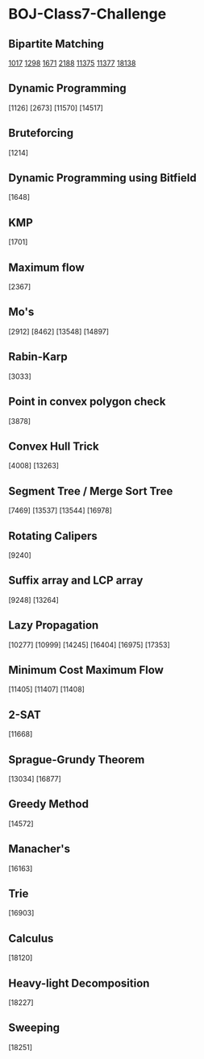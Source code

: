 # BOJ-Class7-Challenge

## Bipartite Matching
[1017](icpc.me/1017) [1298](icpc.me/1298) [1671](icpc.me/1671) [2188](icpc.me/2188) [11375](icpc.me/11375) [11377](icpc.me/11377) [18138](icpc.me/18138)

## Dynamic Programming
[1126] [2673] [11570] [14517]

## Bruteforcing
[1214]

## Dynamic Programming using Bitfield
[1648]

## KMP
[1701]

## Maximum flow
[2367]

## Mo's
[2912] [8462] [13548] [14897]

## Rabin-Karp
[3033]

## Point in convex polygon check
[3878]

## Convex Hull Trick
[4008] [13263]

## Segment Tree / Merge Sort Tree
[7469] [13537] [13544] [16978]

## Rotating Calipers
[9240]

## Suffix array and LCP array
[9248] [13264]

## Lazy Propagation
[10277] [10999] [14245] [16404] [16975] [17353]

## Minimum Cost Maximum Flow
[11405] [11407] [11408]

## 2-SAT
[11668]

## Sprague-Grundy Theorem
[13034] [16877]

## Greedy Method
[14572]

## Manacher's
[16163]

## Trie
[16903]

## Calculus
[18120]

## Heavy-light Decomposition
[18227]

## Sweeping
[18251]
